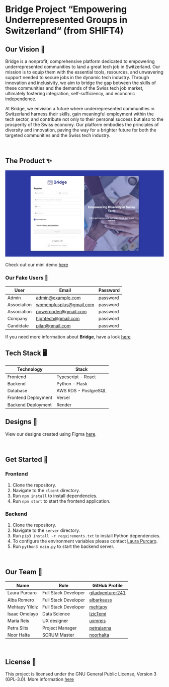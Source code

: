 # Bridge Project “Empowering Underrepresented Groups in Switzerland“ (from SHIFT4)


## Our Vision 🔭
Bridge is a nonprofit, comprehensive platform dedicated to empowering underrepresented communities to land a great tech job in Switzerland. Our mission is to equip them with the essential tools, resources, and unwavering support needed to secure jobs in the dynamic tech industry. Through innovation and inclusivity, we aim to bridge the gap between the skills of these communities and the demands of the Swiss tech job market, ultimately fostering integration, self-sufficiency, and economic independence. 

At Bridge, we envision a future where underrepresented communities in Switzerland harness their skills, gain meaningful employment within the tech sector, and contribute not only to their personal success but also to the prosperity of the Swiss economy. Our platform embodies the principles of diversity and innovation, paving the way for a brighter future for both the targeted communities and the Swiss tech industry.

<br/>

## The Product ✨

<img src="https://github.com/WomenPlusPlus/deploy-impact-23-shift-4/blob/40e54d165419c74591766a5524895a0e84251b70/docs/registration.png" alt="Registration Page" title="Registration Page">

Check out our mini demo [here](https://github.com/WomenPlusPlus/deploy-impact-23-shift-4/blob/b2e869c950d9a41852ea18d415f8bda5944f78fd/docs/bridge_demo.mov)

### Our Fake Users 👋

| User            | Email                |Password                              |
|-----------------|----------------------|-----------------------------------------------|
| Admin           | admin@example.com    | password                                      |
| Association     | womenplusplus@gmail.com  | password                                 |
| Association     | powercoder@gmail.com   | password                                  |
| Company         | hightech@gmail.com   | password                                      |
| Candidate       | pilar@gmail.com   | password                                      |

If you need more information about <strong>Bridge</strong>, have a look [here](https://docs.google.com/document/d/1SgxhBTtP8NLEbjmiU8yIhVjThqP6COvYSvfA30Ya708/edit#heading=h.fyr85lvvkk74)
<br/>

## Tech Stack 🖥️

| Technology        | Stack                                             |
|-------------------|---------------------------------------------------|
| Frontend          | Typescript - React                                |
| Backend           | Python - Flask                                    |
| Database          | AWS RDS - PostgreSQL                              |
| Frontend Deployment | Vercel                                          |
| Backend Deployment | Render                                           |

## Designs 🎨

View our designs created using Figma [here](https://www.figma.com/file/GabIGkFDgeU7GrXLqDsT9T/Shift?type=design&mode=design&t=HVz8AfCQZmmdwH4S-0).

<br/>

## Get Started 🚀

### Frontend

1. Clone the repository.
2. Navigate to the `client` directory.
3. Run `npm install` to install dependencies.
4. Run `npm start` to start the frontend application.

### Backend

1. Clone the repository.
2. Navigate to the `server` directory.
3. Run `pip3 install -r requirements.txt` to install Python dependencies.
4. To configure the environment variables please contact [Laura Purcaro](https://github.com/gitadventurer241).
5. Run `python3 main.py` to start the backend server.

<br/>

## Our Team 👥

| Name            | Role                | GitHub Profile                                |
|-----------------|---------------------|-----------------------------------------------|
| Laura Purcaro   | Full Stack Developer| [gitadventurer241](https://github.com/gitadventurer241)|
| Alba Romero     | Full Stack Developer| [albarkauss](https://github.com/albarkauss)   |
| Mehtapy Yildiz  | Full Stack Developer| [mehtapy](https://github.com/mehtapy)         |
| Isaac Omolayo   | Data Science        | [IzicTemi](https://github.com/IzicTemi)       |
| Maria Reis      | UX designer         | [uxmreis](https://github.com/uxmreis)         |
| Petra Slits     | Project Manager     | [petrajanna](https://github.com/petrajanna)   |
| Noor Halta      | SCRUM Master        | [noorhalta](https://github.com/noorhalta)     |

<br/>

## License 📃

This project is licensed under the GNU General Public License, Version 3 (GPL-3.0).
More information [here](https://github.com/WomenPlusPlus/deploy-impact-23-shift-4/blob/eef22d8316a0517168e19bb20c0f7c7a3874436a/LICENSE)
